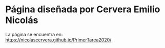 # Página diseñada por Cervera Emilio Nicolás
La página se encuentra en: https://nicolascervera.github.io/PrimerTarea2020/
